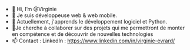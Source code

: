 - 👋 Hi, I’m @Virginie
- 👀 Je suis développeuse web & web mobile. 
- 🌱 Actuellement, j'apprends le développement logiciel et Python.
- 💞️Je cherche à collaborer sur des projets qui me permettront de monter en compétence et de découvrir de nouvelles technologies
- 📫 Contact : 
LinkedIn : https://www.linkedin.com/in/virginie-evrard/
<!---
evrard-virginie / Virginie is a ✨ special ✨ repository because its `README.md` (this file) appears on your GitHub profile.
You can click the Preview link to take a look at your changes.
--->
